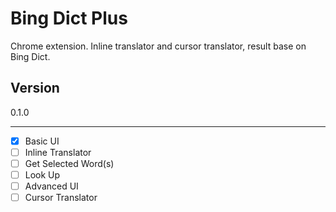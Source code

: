 Bing Dict Plus
============

Chrome extension. Inline translator and cursor translator, result base on Bing Dict.

Version
-------

0.1.0

-------

- [x] Basic UI
- [ ] Inline Translator
 - [ ] Get Selected Word(s)
 - [ ] Look Up
- [ ] Advanced UI
- [ ] Cursor Translator
